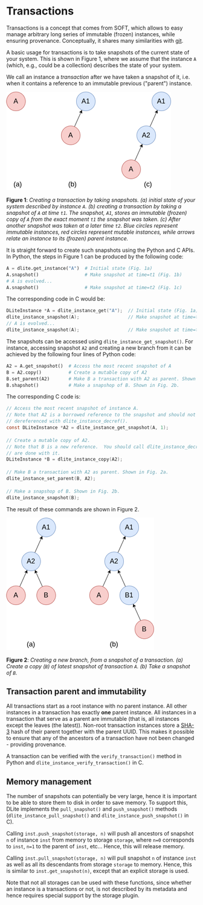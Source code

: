 Transactions
============
Transactions is a concept that comes from SOFT, which allows to easy manage arbitrary long series of immutable (frozen) instances, while ensuring provenance.
Conceptually, it shares many similarities with [git](https://git-scm.com).

A basic usage for transactions is to take snapshots of the current state of your system.
This is shown in Figure 1, where we assume that the instance `A` (which, e.g., could be a collection) describes the state of your system.

We call an instance a *transaction* after we have taken a snapshot of it, i.e. when it contains a reference to an immutable previous ("parent") instance.

![transactions](../_static/transactions.png)

**Figure 1**: *Creating a transaction by taking snapshots.
(a) initial state of your system described by instance `A`.
(b) creating a transaction by taking a snapshot of `A` at time `t1`.
The snapshot, `A1`, stores an immutable (frozen) copy of `A` from the exact moment `t1` the snapshot was taken.
(c) After another snapshot was taken at a later time `t2`.
Blue circles represent immutable instances, red circles represent mutable instances, while arrows relate an instance to its (frozen) parent instance.*

It is straight forward to create such snapshots using the Python and C APIs.
In Python, the steps in Figure 1 can be produced by the following code:

```python
A = dlite.get_instance("A")  # Initial state (Fig. 1a)
A.snapshot()                 # Make snapshot at time=t1 (Fig. 1b)
# A is evolved...
A.snapshot()                 # Make snapshot at time=t2 (Fig. 1c)
```

The corresponding code in C would be:

```C
DLiteInstance *A = dlite_instance_get("A");  // Initial state (Fig. 1a)
dlite_instance_snapshot(A);                  // Make snapshot at time=t1 (Fig. 1b)
// A is evolved...
dlite_instance_snapshot(A);                  // Make snapshot at time=t2 (Fig. 1c)
```

The snapshots can be accessed using `dlite_instance_get_snapshot()`.
For instance, accessing snapshot `A2` and creating a new branch from it can be achieved by the following four lines of Python code:

```python
A2 = A.get_snapshot()  # Access the most recent snapshot of A
B = A2.copy()          # Create a mutable copy of A2
B.set_parent(A2)       # Make B a transaction with A2 as parent. Shown in Fig. 2a.
B.shapshot()           # Make a snapshop of B. Shown in Fig. 2b.
```

The corresponding C code is:

```C
// Access the most recent snapshot of instance A.
// Note that A2 is a borrowed reference to the snapshot and should not be
// dereferenced with dlite_instance_decref().
const DLiteInstance *A2 = dlite_instance_get_snapshot(A, 1);

// Create a mutable copy of A2.
// Note that B is a new reference.  You should call dlite_instance_decref() when you
// are done with it.
DLiteInstance *B = dlite_instance_copy(A2);

// Make B a transaction with A2 as parent. Shown in Fig. 2a.
dlite_instance_set_parent(B, A2);

// Make a snapshop of B. Shown in Fig. 2b.
dlite_instance_snapshot(B);
```
The result of these commands are shown in Figure 2.

![transactions-branch](../_static/transactions-branch.png)

**Figure 2**: *Creating a new branch, from a snapshot of a transaction.
(a) Create a copy (`B`) of latest snapshot of transaction `A`.
(b) Take a snapshot of `B`.*

Transaction parent and immutability
-----------------------------------

All transactions start as a root instance with no parent instance.
All other instances in a transaction has exactly **one** parent instance.
All instances in a transaction that serve as a parent are immutable (that is, all instances except the leaves (the latest)).
Non-root transaction instances store a [SHA-3](https://en.wikipedia.org/wiki/SHA-3) hash of their parent together with the parent UUID.
This makes it possible to ensure that any of the ancestors of a transaction have not been changed - providing provenance.

A transaction can be verified with the `verify_transaction()` method in Python and `dlite_instance_verify_transaction()` in C.

Memory management
-----------------------------------

The number of snapshots can potentially be very large, hence it is important to be able to store them to disk in order to save memory.
To support this, DLite implements the `pull_snapshot()` and `push_snapshot()` methods (`dlite_instance_pull_snapshot()` and `dlite_instance_push_snapshot()` in C).

Calling `inst.push_snapshot(storage, n)` will push all ancestors of snapshot `n` of instance `inst` from memory to storage `storage`, where `n=0` corresponds to `inst`, `n=1` to the parent of `inst`, etc...  Hence, this will release memory.

Calling `inst.pull_snapshot(storage, n)` will pull snapshot `n` of instance `inst` as well as all its descendants from storage `storage` to memory.  Hence, this is similar to `inst.get_snapshot(n)`, except that an explicit storage is used.

Note that not all storages can be used with these functions, since whether an instance is a transactions or not, is not described by its metadata and hence requires special support by the storage plugin.
